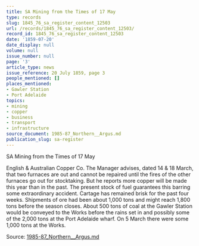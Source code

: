 ```yaml
---
title: SA Mining from the Times of 17 May
type: records
slug: 1845_76_sa_register_content_12503
url: /records/1845_76_sa_register_content_12503/
record_id: 1845_76_sa_register_content_12503
date: '1859-07-20'
date_display: null
volume: null
issue_number: null
page: '3'
article_type: news
issue_reference: 20 July 1859, page 3
people_mentioned: []
places_mentioned:
- Gawler Station
- Port Adelaide
topics:
- mining
- copper
- business
- transport
- infrastructure
source_document: 1985-87_Northern__Argus.md
publication_slug: sa-register
---
```


SA Mining from the Times of 17 May

English & Australian Copper Co.  The Manager advises, dated 14 & 18 March, that two furnaces are out and cannot be repaired until the fires of the other furnaces go out for stocktaking.  But he reports more copper will be made this year than in the past.  The present stock of fuel guarantees this barring some extraordinary accident.  Cartage has remained brisk for the past four weeks.  Shipments of ore had been about 1,000 tons and might reach 1,800 tons before the season closes.  About 500 tons of coal at the Gawler Station would be conveyed to the Works before the rains set in and possibly some of the 2,000 tons at the Port Adelaide wharf.  On 5 March there were some 1,000 tons at the Works.

Source: [1985-87_Northern__Argus.md](/downloads/markdown/1985-87_Northern__Argus.md)

